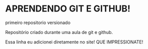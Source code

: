 # APRENDENDO GIT E GITHUB!
 primeiro repositorio versionado

 Repositório criado durante uma aula de git e github.


Essa linha eu adicionei diretamente no site! QUE IMPRESSIONATE!
